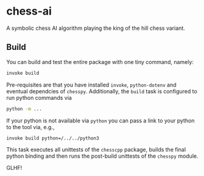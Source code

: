 # chess-ai
A symbolic chess AI algorithm playing the king of the hill chess variant.

## Build
You can build and test the entire package with one tiny command, namely:
```bash
invoke build
```

Pre-requisites are that you have installed `invoke`, `python-dotenv` and eventual dependcies of `chesspy`.
Additionally, the `build` task is configured to run python commands via

```bash
python -m ...
```

If your python is not available via `python` you can pass a link to your python to the tool via, e.g.,

```bash 
invoke build python=/../../python3
```

This task executes all unittests of the `chesscpp` package, builds the final python binding and then runs the post-build unittests of the `chesspy` module.

GLHF!
